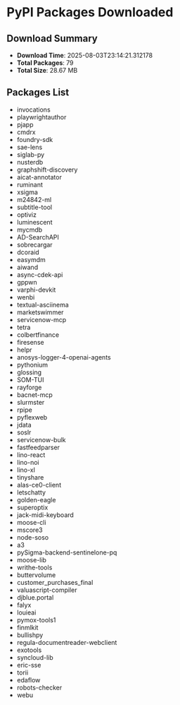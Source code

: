 # PyPI Packages Downloaded

## Download Summary
- **Download Time**: 2025-08-03T23:14:21.312178
- **Total Packages**: 79
- **Total Size**: 28.67 MB

## Packages List
- invocations
- playwrightauthor
- pjapp
- cmdrx
- foundry-sdk
- sae-lens
- siglab-py
- nusterdb
- graphshift-discovery
- aicat-annotator
- ruminant
- xsigma
- m24842-ml
- subtitle-tool
- optiviz
- luminescent
- mycmdb
- AD-SearchAPI
- sobrecargar
- dcoraid
- easymdm
- aiwand
- async-cdek-api
- gppwn
- varphi-devkit
- wenbi
- textual-asciinema
- marketswimmer
- servicenow-mcp
- tetra
- colbertfinance
- firesense
- helpr
- anosys-logger-4-openai-agents
- pythonium
- glossing
- SOM-TUI
- rayforge
- bacnet-mcp
- slurmster
- rpipe
- pyflexweb
- jdata
- soslr
- servicenow-bulk
- fastfeedparser
- lino-react
- lino-noi
- lino-xl
- tinyshare
- alas-ce0-client
- letschatty
- golden-eagle
- superoptix
- jack-midi-keyboard
- moose-cli
- mscore3
- node-soso
- a3
- pySigma-backend-sentinelone-pq
- moose-lib
- writhe-tools
- buttervolume
- customer_purchases_final
- valuascript-compiler
- djblue.portal
- falyx
- louieai
- pymox-tools1
- finmlkit
- bullishpy
- regula-documentreader-webclient
- exotools
- syncloud-lib
- eric-sse
- torii
- edaflow
- robots-checker
- webu

